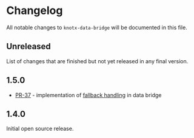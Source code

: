 # Changelog
All notable changes to `knotx-data-bridge` will be documented in this file.

## Unreleased
List of changes that are finished but not yet released in any final version.

## 1.5.0
- [PR-37](https://github.com/Knotx/knotx-data-bridge/pull/37) - implementation of [fallback handling](https://github.com/Cognifide/knotx/issues/466) in data bridge

## 1.4.0
Initial open source release.
